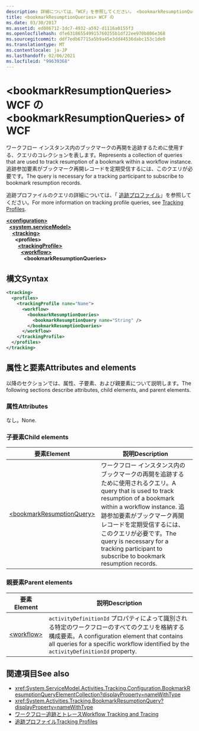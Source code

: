 ```yaml
---
description: 詳細については、「WCF」を参照してください。 <bookmarkResumptionQueries>
title: <bookmarkResumptionQueries> WCF の
ms.date: 03/30/2017
ms.assetid: ed086712-1dc7-4932-a592-d1116a0155f3
ms.openlocfilehash: dfe631865549915760255b1df22ee970b806e368
ms.sourcegitcommit: ddf7edb67715a5b9a45e3dd44536dabc153c1de0
ms.translationtype: MT
ms.contentlocale: ja-JP
ms.lasthandoff: 02/06/2021
ms.locfileid: "99639368"
---
```

# <a name="bookmarkresumptionqueries-of-wcf"></a><span data-ttu-id="1c4ce-103">\<bookmarkResumptionQueries> WCF の</span><span class="sxs-lookup"><span data-stu-id="1c4ce-103">\<bookmarkResumptionQueries> of WCF</span></span>
  
<span data-ttu-id="1c4ce-104">ワークフロー インスタンス内のブックマークの再開を追跡するために使用する、クエリのコレクションを表します。</span><span class="sxs-lookup"><span data-stu-id="1c4ce-104">Represents a collection of queries that are used to track resumption of a bookmark within a workflow instance.</span></span> <span data-ttu-id="1c4ce-105">追跡参加要素がブックマーク再開レコードを定期受信するには、このクエリが必要です。</span><span class="sxs-lookup"><span data-stu-id="1c4ce-105">The query is necessary for a tracking participant to subscribe to bookmark resumption records.</span></span>  
  
<span data-ttu-id="1c4ce-106">追跡プロファイルのクエリの詳細については、「 [追跡プロファイル](../../../windows-workflow-foundation/tracking-profiles.md)」を参照してください。</span><span class="sxs-lookup"><span data-stu-id="1c4ce-106">For more information on tracking profile queries, see [Tracking Profiles](../../../windows-workflow-foundation/tracking-profiles.md).</span></span>
  
[**\<configuration>**](../configuration-element.md)\
&nbsp;&nbsp;[**\<system.serviceModel>**](system-servicemodel.md)\
&nbsp;&nbsp;&nbsp;&nbsp;[**\<tracking>**](tracking-of-wcf.md)\
&nbsp;&nbsp;&nbsp;&nbsp;&nbsp;&nbsp;**\<profiles>**\
&nbsp;&nbsp;&nbsp;&nbsp;&nbsp;&nbsp;&nbsp;&nbsp;[**\<trackingProfile>**](trackingprofile-of-wcf.md)\
&nbsp;&nbsp;&nbsp;&nbsp;&nbsp;&nbsp;&nbsp;&nbsp;&nbsp;&nbsp;[**\<workflow>**](workflow-of-wcf.md)\
&nbsp;&nbsp;&nbsp;&nbsp;&nbsp;&nbsp;&nbsp;&nbsp;&nbsp;&nbsp;&nbsp;&nbsp;**\<bookmarkResumptionQueries>**  

## <a name="syntax"></a><span data-ttu-id="1c4ce-107">構文</span><span class="sxs-lookup"><span data-stu-id="1c4ce-107">Syntax</span></span>  
  
```xml  
<tracking>
  <profiles>
    <trackingProfile name="Name">
      <workflow>
        <bookmarkResumptionQueries>
          <bookmarkResumptionQuery name="String" />
        </bookmarkResumptionQueries>
      </workflow>
    </trackingProfile>
  </profiles>
</tracking>
```  
  
## <a name="attributes-and-elements"></a><span data-ttu-id="1c4ce-108">属性と要素</span><span class="sxs-lookup"><span data-stu-id="1c4ce-108">Attributes and elements</span></span>  
  
<span data-ttu-id="1c4ce-109">以降のセクションでは、属性、子要素、および親要素について説明します。</span><span class="sxs-lookup"><span data-stu-id="1c4ce-109">The following sections describe attributes, child elements, and parent elements.</span></span>  
  
### <a name="attributes"></a><span data-ttu-id="1c4ce-110">属性</span><span class="sxs-lookup"><span data-stu-id="1c4ce-110">Attributes</span></span>  
  
<span data-ttu-id="1c4ce-111">なし。</span><span class="sxs-lookup"><span data-stu-id="1c4ce-111">None.</span></span>  
  
### <a name="child-elements"></a><span data-ttu-id="1c4ce-112">子要素</span><span class="sxs-lookup"><span data-stu-id="1c4ce-112">Child elements</span></span>  
  
|<span data-ttu-id="1c4ce-113">要素</span><span class="sxs-lookup"><span data-stu-id="1c4ce-113">Element</span></span>|<span data-ttu-id="1c4ce-114">説明</span><span class="sxs-lookup"><span data-stu-id="1c4ce-114">Description</span></span>|  
|-------------|-----------------|  
|[\<bookmarkResumptionQuery>](bookmarkresumptionquery-of-wcf.md)|<span data-ttu-id="1c4ce-115">ワークフロー インスタンス内のブックマークの再開を追跡するために使用されるクエリ。</span><span class="sxs-lookup"><span data-stu-id="1c4ce-115">A query that is used to track resumption of a bookmark within a workflow instance.</span></span> <span data-ttu-id="1c4ce-116">追跡参加要素がブックマーク再開レコードを定期受信するには、このクエリが必要です。</span><span class="sxs-lookup"><span data-stu-id="1c4ce-116">The query is necessary for a tracking participant to subscribe to bookmark resumption records.</span></span>|  
  
### <a name="parent-elements"></a><span data-ttu-id="1c4ce-117">親要素</span><span class="sxs-lookup"><span data-stu-id="1c4ce-117">Parent elements</span></span>  
  
|<span data-ttu-id="1c4ce-118">要素</span><span class="sxs-lookup"><span data-stu-id="1c4ce-118">Element</span></span>|<span data-ttu-id="1c4ce-119">説明</span><span class="sxs-lookup"><span data-stu-id="1c4ce-119">Description</span></span>|  
|-------------|-----------------|  
|[\<workflow>](../windows-workflow-foundation/workflow.md)|<span data-ttu-id="1c4ce-120">`activityDefinitionId` プロパティによって識別される特定のワークフローのすべてのクエリを格納する構成要素。</span><span class="sxs-lookup"><span data-stu-id="1c4ce-120">A configuration element that contains all queries for a specific workflow identified by the `activityDefinitionId` property.</span></span>|  
  
## <a name="see-also"></a><span data-ttu-id="1c4ce-121">関連項目</span><span class="sxs-lookup"><span data-stu-id="1c4ce-121">See also</span></span>

- <xref:System.ServiceModel.Activities.Tracking.Configuration.BookmarkResumptionQueryElementCollection?displayProperty=nameWithType>
- <xref:System.Activities.Tracking.BookmarkResumptionQuery?displayProperty=nameWithType>
- [<span data-ttu-id="1c4ce-122">ワークフロー追跡とトレース</span><span class="sxs-lookup"><span data-stu-id="1c4ce-122">Workflow Tracking and Tracing</span></span>](../../../windows-workflow-foundation/workflow-tracking-and-tracing.md)
- [<span data-ttu-id="1c4ce-123">追跡プロファイル</span><span class="sxs-lookup"><span data-stu-id="1c4ce-123">Tracking Profiles</span></span>](../../../windows-workflow-foundation/tracking-profiles.md)
